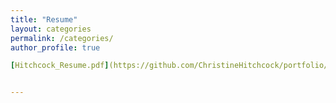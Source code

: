 ```yaml
---
title: "Resume"
layout: categories
permalink: /categories/
author_profile: true

[Hitchcock_Resume.pdf](https://github.com/ChristineHitchcock/portfolio/files/6832635/Hitchcock_Resume.pdf)


---
```

